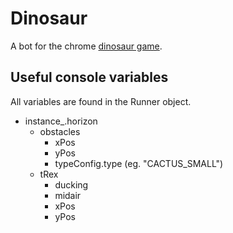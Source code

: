 # Dinosaur
A bot for the chrome [dinosaur game](chrome://dino/).

## Useful console variables
All variables are found in the Runner object.

* instance_.horizon
  * obstacles
    * xPos
    * yPos
    * typeConfig.type (eg. "CACTUS_SMALL")
  * tRex
    * ducking
    * midair
    * xPos
    * yPos
